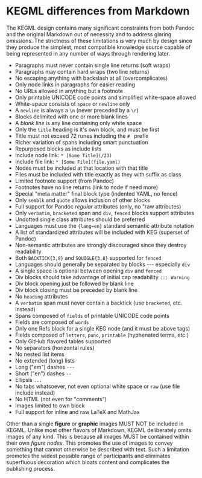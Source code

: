 # KEGML differences from Markdown

The KEGML design contains many significant constraints from both Pandoc and the original Markdown out of necessity and to address glaring omissions. The strictness of these limitations is very much by design since they produce the simplest, most compatible knowledge source capable of being represented in any number of ways through rendering later.

* Paragraphs must never contain single line returns (soft wraps)
* Paragraphs may contain hard wraps (two line returns)
* No escaping anything with backslash at all (overcomplicates)
* Only node links in paragraphs for easier reading
* No URLs allowed in anything but a footnote
* Only printable UNICODE code points and simplified white-space allowed
* White-space consists of `space` or `newline` only
* A `newline` is always a `\n` (never preceded by a `\r`)
* Blocks delimited with one or more blank lines
* A *blank line* is any line containing only white space
* Only the `title` heading is it's own block, and must be first
* Title must not exceed 72 runes including the `# ` prefix
* Richer variation of spans including smart punctuation
* Repurposed blocks as include lists
* Include node link: `* [Some Title](/23)`
* Include file link: `* [Some File](file.yaml)`
* Nodes must be included at that location with that title
* Files must be included with title exactly as they with suffix as class
* Limited footnote support (from Pandoc)
* Footnotes have no line returns (link to node if need more)
* Special "meta matter" final block type (indented YAML, no fence)
* Only `semblk` and `quote` allows inclusion of other blocks
* Full support for Pandoc *regular* attributes (only, no "raw attributes)
* Only `verbatim`, `bracketed` span and `div`, `fenced` blocks support attributes
* Undotted single class attributes should be preferred
* Languages must use the `{lang=en}` standard semantic attribute notation
* A list of standardized attributes will be included with KEG (superset of Pandoc)
* Non-semantic attributes are strongly discouraged since they destroy readability
* Both `BACKTICK{3,8}` and `SQUIGLE{3,8}` supported for `fenced`
* Languages should generally be separated by blocks --- especially `div`
* A single space is optional between opening `div` and `fenced`
* Div blocks should take advantage of initial cap readability `::: Warning`
* Div block opening just be followed by blank line
* Div block closing must be preceded by blank line
* No `heading` attributes
* A `verbatim` span must never contain a backtick (use `bracketed`, etc. instead)
* Spans composed of `fields` of printable UNICODE code points
* Fields are composed of `words`
* Only one Refs block for a single KEG node (and it must be above tags)
* Fields composed of `letters`, `punc`, `printable` (hyphenated terms, etc.)
* Only GitHub flavored tables supported
* No separators (horizontal rules)
* No nested list items
* No extended (long) lists
* Long ("em") dashes `---`
* Short ("en") dashes `--`
* Ellipsis `...`
* No tabs whatsoever, not even optional white space or `raw` (use file
  include instead)
* No HTML (not even for "comments")
* Images limited to own block
* Full support for inline and raw LaTeX and MathJax

Other than a single **figure** or **graphic** images MUST NOT be included in KEGML. Unlike most other flavors of Markdown, KEGML deliberately omits images of any kind. This is because all images MUST be contained within their own *figure nodes*. This promotes the use of images to convey something that cannot otherwise be described with text. Such a limitation promotes the widest possible range of participants and eliminates superfluous decoration which bloats content and complicates the publishing process.

